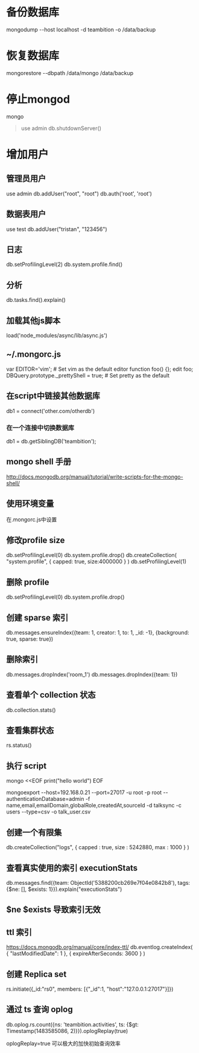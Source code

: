 # 备份数据库
mongodump --host localhost -d teambition -o /data/backup
# 恢复数据库
mongorestore --dbpath /data/mongo /data/backup
# 停止mongod
mongo
> use admin
> db.shutdownServer()

# 增加用户
## 管理员用户
use admin
db.addUser("root", "root")
db.auth('root', 'root')
## 数据表用户
use test
db.addUser("tristan", "123456")
## 日志
db.setProfilingLevel(2)
db.system.profile.find()
## 分析
db.tasks.find().explain()

## 加载其他js脚本
load('node_modules/async/lib/async.js')

## ~/.mongorc.js
var EDITOR='vim';  # Set vim as the default editor
function foo() {};
edit foo;
DBQuery.prototype._prettyShell = true;  # Set pretty as the default

## 在script中链接其他数据库
db1 = connect('other.com/otherdb')
### 在一个连接中切换数据库
db1 = db.getSiblingDB('teambition');

## mongo shell 手册
http://docs.mongodb.org/manual/tutorial/write-scripts-for-the-mongo-shell/

## 使用环境变量
在.mongorc.js中设置

## 修改profile size
db.setProfilingLevel(0)
db.system.profile.drop()
db.createCollection( "system.profile", { capped: true, size:4000000 } )
db.setProfilingLevel(1)

## 删除 profile
db.setProfilingLevel(0)
db.system.profile.drop()

## 创建 sparse 索引
db.messages.ensureIndex({team: 1, creator: 1, to: 1, _id: -1}, {background: true, sparse: true})

## 删除索引
db.messages.dropIndex('room_1')
db.messages.dropIndex({team: 1})

## 查看单个 collection 状态
db.collection.stats()

## 查看集群状态
rs.status()

## 执行 script
mongo <<EOF
  print("hello world")
EOF

mongoexport --host=192.168.0.21 --port=27017 -u root -p root --authenticationDatabase=admin -f name,email,emailDomain,globalRole,createdAt,sourceId -d talksync -c users --type=csv -o talk_user.csv

## 创建一个有限集
db.createCollection("logs", { capped : true, size : 5242880, max : 1000 } )

## 查看真实使用的索引 executionStats
db.messages.find({team: ObjectId('5388200cb269e7f04e0842b8'), tags: {$ne: [], $exists: 1}}).explain("executionStats")

## $ne $exists 导致索引无效

## ttl 索引
https://docs.mongodb.org/manual/core/index-ttl/
db.eventlog.createIndex( { "lastModifiedDate": 1 }, { expireAfterSeconds: 3600 } )

## 创建 Replica set
rs.initiate({_id:"rs0", members: [{"_id":1, "host":"127.0.0.1:27017"}]})

## 通过 ts 查询 oplog
db.oplog.rs.count({ns: 'teambition.activities', ts: {$gt: Timestamp(1483585086, 2)}}).oplogReplay(true)

oplogReplay=true 可以极大的加快初始查询效率
